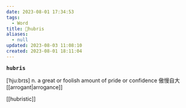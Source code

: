 ```yaml
---
date: 2023-08-01 17:34:53
tags:
  - Word
title: 📖hubris
aliases:
  - null
updated: 2023-08-03 11:08:10
created: 2023-08-01 18:11:04
---
```


<pre><strong>hubris</strong></pre>
[ˈhju:brɪs]
n. a great or foolish amount of pride or confidence 傲慢⾃⼤
[[arrogant|arrogance]]

[[hubristic]]